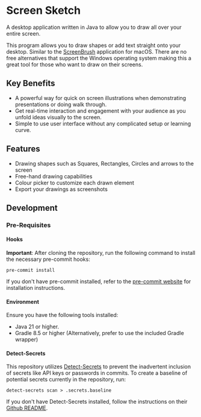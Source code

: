 # Screen Sketch
A desktop application written in Java to allow you to draw all over your entire screen.

This program allows you to draw shapes or add text straight onto your desktop. Similar to the [ScreenBrush](https://apps.apple.com/us/app/screenbrush/id1233965871?mt=12) application
for macOS. There are no free alternatives that support the Windows operating system making this a great tool for those
who want to draw on their screens.

## Key Benefits
* A powerful way for quick on screen illustrations when demonstrating presentations or doing walk through.
* Get real-time interaction and engagement with your audience as you unfold ideas visually to the screen.
* Simple to use user interface without any complicated setup or learning curve.

## Features
* Drawing shapes such as Squares, Rectangles, Circles and arrows to the screen
* Free-hand drawing capabilities
* Colour picker to customize each drawn element
* Export your drawings as screenshots

## Development
### Pre-Requisites
#### Hooks
**Important**: After cloning the repository, run the following command to install the necessary pre-commit hooks:
```
pre-commit install
```
If you don't have pre-commit installed, refer to the [pre-commit website](https://pre-commit.com/) for installation instructions.

#### Environment
Ensure you have the following tools installed:
* Java 21 or higher.
* Gradle 8.5 or higher (Alternatively, prefer to use the included Gradle wrapper)

#### Detect-Secrets
This repository utilizes [Detect-Secrets](https://github.com/Yelp/detect-secrets) to prevent the inadvertent inclusion of secrets like API keys or passwords in commits. To create a baseline of potential secrets currently in the repository, run:
```
detect-secrets scan > .secrets.baseline
```
If you don't have Detect-Secrets installed, follow the instructions on their [Github README](https://github.com/Yelp/detect-secrets?tab=readme-ov-file#installation).
